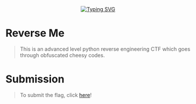 ## <!-- Typing SVG -->
<p align="center">
    <a href="https://github.com/47hxl-53r">
        <img
src="https://readme-typing-svg.herokuapp.com/?size=35&width=800&lines=Python+Reverse+Engineering+CTF"
            alt="Typing SVG"
        />
    </a>
</p>

# Reverse Me
> This is an advanced level python reverse engineering CTF which goes through obfuscated cheesy codes.

# Submission
> To submit the flag, click [here](https://wa.me/+918606672509)!

